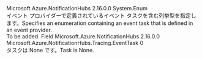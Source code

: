 <Type Name="EventTask" FullName="Microsoft.Azure.NotificationHubs.Tracing.EventTask">
  <TypeSignature Language="C#" Value="public enum EventTask" />
  <TypeSignature Language="ILAsm" Value=".class public auto ansi sealed EventTask extends System.Enum" />
  <TypeSignature Language="DocId" Value="T:Microsoft.Azure.NotificationHubs.Tracing.EventTask" />
  <TypeSignature Language="VB.NET" Value="Public Enum EventTask" />
  <TypeSignature Language="F#" Value="type EventTask = " />
  <AssemblyInfo>
    <AssemblyName>Microsoft.Azure.NotificationHubs</AssemblyName>
    <AssemblyVersion>2.16.0.0</AssemblyVersion>
  </AssemblyInfo>
  <Base>
    <BaseTypeName>System.Enum</BaseTypeName>
  </Base>
  <Docs>
    <summary><span data-ttu-id="e3b6d-101">イベント プロバイダーで定義されているイベント タスクを含む列挙型を指定します。</span><span class="sxs-lookup"><span data-stu-id="e3b6d-101">Specifies an enumeration containing an event task that is defined in an event provider.</span></span></summary>
    <remarks>To be added.</remarks>
  </Docs>
  <Members>
    <Member MemberName="None">
      <MemberSignature Language="C#" Value="None" />
      <MemberSignature Language="ILAsm" Value=".field public static literal valuetype Microsoft.Azure.NotificationHubs.Tracing.EventTask None = int32(0)" />
      <MemberSignature Language="DocId" Value="F:Microsoft.Azure.NotificationHubs.Tracing.EventTask.None" />
      <MemberSignature Language="VB.NET" Value="None" />
      <MemberSignature Language="F#" Value="None = 0" Usage="Microsoft.Azure.NotificationHubs.Tracing.EventTask.None" />
      <MemberType>Field</MemberType>
      <AssemblyInfo>
        <AssemblyName>Microsoft.Azure.NotificationHubs</AssemblyName>
        <AssemblyVersion>2.16.0.0</AssemblyVersion>
      </AssemblyInfo>
      <ReturnValue>
        <ReturnType>Microsoft.Azure.NotificationHubs.Tracing.EventTask</ReturnType>
      </ReturnValue>
      <MemberValue>0</MemberValue>
      <Docs>
        <summary><span data-ttu-id="e3b6d-102">タスクは None です。</span><span class="sxs-lookup"><span data-stu-id="e3b6d-102">Task is None.</span></span></summary>
      </Docs>
    </Member>
  </Members>
</Type>